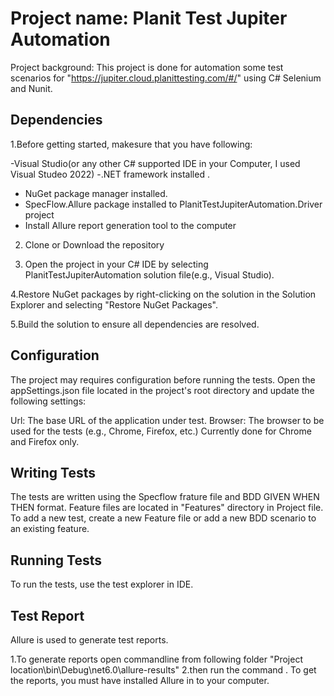 # Project name: Planit Test Jupiter Automation
Project background: This project is done for automation some test scenarios for "https://jupiter.cloud.planittesting.com/#/" using C# Selenium and Nunit.

## Dependencies

1.Before getting started, makesure that you have following:

-Visual Studio(or any other C# supported IDE in your Computer, I used Visual Studeo 2022)
-.NET framework installed .
- NuGet package manager installed.
- SpecFlow.Allure package installed to PlanitTestJupiterAutomation.Driver project
- Install Allure report generation tool to the computer

2. Clone or Download the repository

3. Open the project in your C# IDE by selecting PlanitTestJupiterAutomation solution file(e.g., Visual Studio).

4.Restore NuGet packages by right-clicking on the solution in the Solution Explorer and selecting "Restore NuGet Packages".

5.Build the solution to ensure all dependencies are resolved.

## Configuration
The project may requires configuration before running the tests. Open the appSettings.json file located in the project's root directory and update the following settings:

Url: The base URL of the application under test.
Browser: The browser to be used for the tests (e.g., Chrome, Firefox, etc.) Currently done for Chrome and Firefox only.

## Writing Tests
The tests are written using the Specflow frature file and BDD GIVEN WHEN THEN format. Feature files are located in "Features" directory in Project file. To add a new test, create a new Feature file or add a new BDD scenario to an existing feature.


## Running Tests

To run the tests, use the test explorer in IDE.

## Test Report 

Allure is used to generate test reports.

1.To generate reports open commandline from following folder "Project location\bin\Debug\net6.0\allure-results"
2.then run the command <allure serve allure-results>. To get the reports, you must have installed Allure in to your computer.

